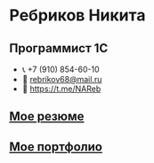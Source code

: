 # Ребриков Никита
## Программист 1С
* 📞 +7 (910) 854-60-10
* 📧 rebrikov68@mail.ru
* 📠 https://t.me/NAReb
## [Мое резюме]()
## [Мое портфолио]()
